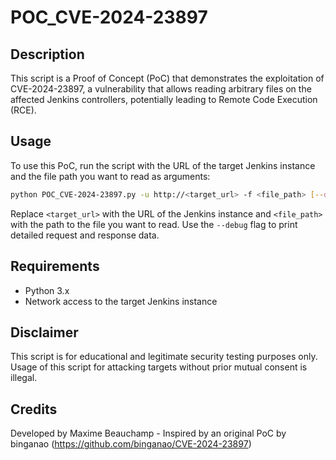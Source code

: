 # POC_CVE-2024-23897

## Description
This script is a Proof of Concept (PoC) that demonstrates the exploitation of CVE-2024-23897, a vulnerability that allows reading arbitrary files on the affected Jenkins controllers, potentially leading to Remote Code Execution (RCE).

## Usage
To use this PoC, run the script with the URL of the target Jenkins instance and the file path you want to read as arguments:

```bash
python POC_CVE-2024-23897.py -u http://<target_url> -f <file_path> [--debug]
```

Replace `<target_url>` with the URL of the Jenkins instance and `<file_path>` with the path to the file you want to read. Use the `--debug` flag to print detailed request and response data.

## Requirements
- Python 3.x
- Network access to the target Jenkins instance

## Disclaimer
This script is for educational and legitimate security testing purposes only. Usage of this script for attacking targets without prior mutual consent is illegal.

## Credits
Developed by Maxime Beauchamp - Inspired by an original PoC by binganao (https://github.com/binganao/CVE-2024-23897)
